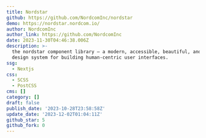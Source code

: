 ```yaml
---
title: Nordstar
github: https://github.com/NordcomInc/nordstar
demo: https://nordstar.nordcom.io/
author: NordcomInc
author_link: https://github.com/NordcomInc
date: 2023-11-30T04:46:38.006Z
description: >-
  the nordstar component library — a modern, accessible, beautiful, and flexible
  design system for building human-centric user interfaces.
ssg:
  - Nextjs
css:
  - SCSS
  - PostCSS
cms: []
category: []
draft: false
publish_date: '2023-10-28T23:58:58Z'
update_date: '2023-12-02T01:04:11Z'
github_star: 5
github_fork: 0
---
```

